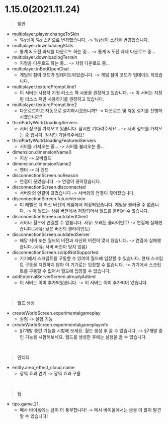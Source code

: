 # 1.15.0(2021.11.24)  
 > **일반**  
  - multiplayer.player.changeToSkin  
    - %s님이 %s 스킨으로 변경했습니다. -> %s님이 스킨을 변경했습니다.  
  - multiplayer.downloadingStats  
    - 통계 & 도전 과제를 다운로드 하는 중... -> 통계 & 도전 과제 다운로드 중...  
  - multiplayer.downloadingTerrain  
    - 지형을 다운로드 하는 중... -> 지형 다운로드 중...  
  - multiplayer.inBedOpenChat  
    - 게임의 참여 코드가 업데이트되었습니다. -> 게임 참여 코드가 업데이트 되었습니다.  
  - multiplayer.texturePrompt.line1  
    - 이 서버는 사용자 지정 리소스 팩 사용을 권장하고 있습니다. -> 이 서버는 지정된 리소스 팩만 사용하기를 권장하고 있습니다.  
  - multiplayer.texturePrompt.line2  
    - 다운로드하고 자동으로 설치하시겠습니까? -> 다운로드 및 자동 설치를 진행하시겠습니까?  
  - thirdPartyWorld.loadingServers  
    - 서버 정보를 가져오고 있습니다. 잠시만 기다려주세요... -> 서버 정보를 가져오는 중 입니다. 잠시만 기달려주세요!  
  - thirdPartyWorld.loadingFeaturedServers  
    - 서버를 가져오는 중... -> 서버를 불러오는 중...  
  - dimension.dimensionName0  
    - 지상 -> 오버월드  
  - dimension.dimensionName2  
    - 엔더 -> 더 엔드  
  - disconnectionScreen.noReason  
    - 연결이 끊겼습니다. -> 연결이 끊어졌습니다.  
  - disconnectionScreen.disconnected  
    - 서버와의 연결이 끊겼습니다 -> 서버와의 연결이 끊어졌습니다.  
  - disconnectionScreen.futureVersion  
    - 이 레벨은 더 최신 버전의 게임에서 저장되었습니다. 게임을 불러올 수 없습니다. -> 이 월드는 상위 버전에서 저장되어서 월드를 불러올 수 없습니다.  
  - disconnectionScreen.outdatedClient  
    - 서버나 월드에 연결할 수 없습니다. 사유: 오래된 클라이언트! -> 연결에 실패했습니다.(사유: 낮은 버전의 클라이언트)  
  - disconnectionScreen.outdatedServer  
    - 해당 서버 또는 월드의 버전과 자신의 버전이 맞지 않습니다. -> 연결에 실패했습니다.(사유: 서버 버전이 맞지 않음)  
  - disconnectionScreen.scriptNotSupported  
    - 기기에서 스크립트를 구동할 수 있어야 월드에 입장할 수 있습니다. 현재 스크립트 구동을 지원하지 않아 이 기기로는 입장할 수 없습니다. -> 기기에서 스크립트를 구동할 수 없어서 월드에 입장할 수 없습니다.  
  - addExternalServerScreen.alreadyAdded  
    - 이 서버는 이미 추가되었습니다. -> 이 서버는 이미 추가되어 있습니다.  
  
<br>
  
 > **월드 생성**  
  - createWorldScreen.experimentalgameplay  
    - 실험 -> 실험 기능  
  - createWorldScreen.experimentalgameplayinfo  
    - §7개발 중인 기능을 시험해 보세요. 월드 생성 후 끌 수 없습니다. -> §7개발 중인 기능을 시험해보세요.	 월드를 생성한 후에는 설정을 끌 수 없습니다.  
  
<br>
  
 > **엔티티**  
  - entity.area_effect_cloud.name  
    - 광역 효과 연기 -> 광역 효과 구름  
  
<br>
  
 > **팁**  
  - tips.game.21  
    - 메사 바이옴에는 금이 더 풍부합니다! -> 메사 바이옴에서는 금을 더 많이 발견할 수 있습니다!  